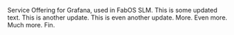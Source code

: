 Service Offering for Grafana, used in FabOS SLM.
This is some updated text.
This is another update.
This is even another update.
More.
Even more.
Much more.
Fin.
